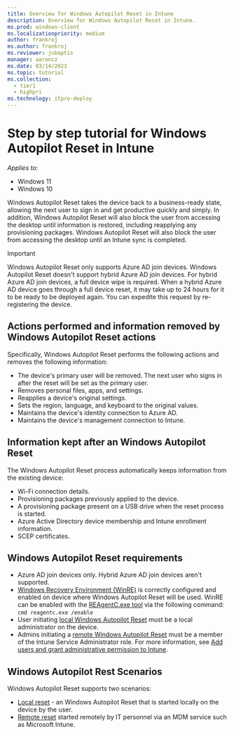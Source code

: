 ```yaml
---
title: Overview for Windows Autopilot Reset in Intune
description: Overview for Windows Autopilot Reset in Intune.
ms.prod: windows-client
ms.localizationpriority: medium
author: frankroj
ms.author: frankroj
ms.reviewer: jubaptis
manager: aaroncz
ms.date: 03/14/2023
ms.topic: tutorial
ms.collection: 
  - tier1
  - highpri
ms.technology: itpro-deploy
---
```


# Step by step tutorial for Windows Autopilot Reset in Intune

*Applies to:*

- Windows 11
- Windows 10

Windows Autopilot Reset takes the device back to a business-ready state, allowing the next user to sign in and get productive quickly and simply. In addition, Windows Autopilot Reset will also block the user from accessing the desktop until information is restored, including reapplying any provisioning packages. Windows Autopilot Reset will also block the user from accessing the desktop until an Intune sync is completed.

> [!IMPORTANT]
> Windows Autopilot Reset only supports Azure AD join devices. Windows Autopilot Reset doesn't support hybrid Azure AD join devices. For hybrid Azure AD join devices, a full device wipe is required. When a hybrid Azure AD device goes through a full device reset, it may take up to 24 hours for it to be ready to be deployed again. You can expedite this request by re-registering the device.

## Actions performed and information removed by Windows Autopilot Reset actions

Specifically, Windows Autopilot Reset performs the following actions and removes the following information:

- The device's primary user will be removed. The next user who signs in after the reset will be set as the primary user.
- Removes personal files, apps, and settings.
- Reapplies a device's original settings.
- Sets the region, language, and keyboard to the original values.
- Maintains the device's identity connection to Azure AD.
- Maintains the device's management connection to Intune.

## Information kept after an Windows Autopilot Reset

The Windows Autopilot Reset process automatically keeps information from the existing device:

- Wi-Fi connection details.
- Provisioning packages previously applied to the device.
- A provisioning package present on a USB drive when the reset process is started.
- Azure Active Directory device membership and Intune enrollment information.
- SCEP certificates.

## Windows Autopilot Reset requirements

- Azure AD join devices only. Hybrid Azure AD join devices aren't supported.
- [Windows Recovery Environment (WinRE)](/windows-hardware/manufacture/desktop/windows-recovery-environment--windows-re--technical-reference) is correctly configured and enabled on device where Windows Autopilot Reset will be used. WinRE can be enabled with the [REAgentC.exe tool](/windows-hardware/manufacture/desktop/reagentc-command-line-options) via the following command:
      ```cmd
      reagentc.exe /enable
      ```
- User initiating [local Windows Autopilot Reset](local-autopilot-reset.md) must be a local administrator on the device.
- Admins initiating a [remote Windows Autopilot Reset](remote-autopilot-reset.md) must be a member of the Intune Service Administrator role. For more information, see [Add users and grant administrative permission to Intune](../../../fundamentals/users-add.md).

## Windows Autopilot Rest Scenarios

Windows Autopilot Reset supports two scenarios:

- [Local reset](local-autopilot-reset.md) - an Windows Autopilot Reset that is started locally on the device by the user.
- [Remote reset](remote-autopilot-reset.md) started remotely by IT personnel via an MDM service such as Microsoft Intune.
